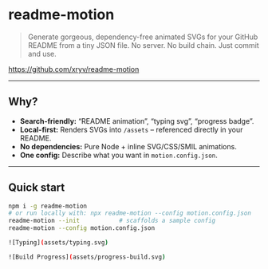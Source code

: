 # readme-motion

> Generate gorgeous, dependency-free animated SVGs for your GitHub README from a tiny JSON file. No server. No build chain. Just commit and use.

https://github.com/xryv/readme-motion

---

## Why?

- **Search-friendly:** “README animation”, “typing svg”, “progress badge”.
- **Local-first:** Renders SVGs into `/assets` – referenced directly in your README.
- **No dependencies:** Pure Node + inline SVG/CSS/SMIL animations.
- **One config:** Describe what you want in `motion.config.json`.

---

## Quick start

```bash
npm i -g readme-motion
# or run locally with: npx readme-motion --config motion.config.json
readme-motion --init           # scaffolds a sample config
readme-motion --config motion.config.json

![Typing](assets/typing.svg)

![Build Progress](assets/progress-build.svg)
